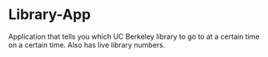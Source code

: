 # Library-App
Application that tells you which UC Berkeley library to go to at a certain time on a certain time. Also has live library numbers.
